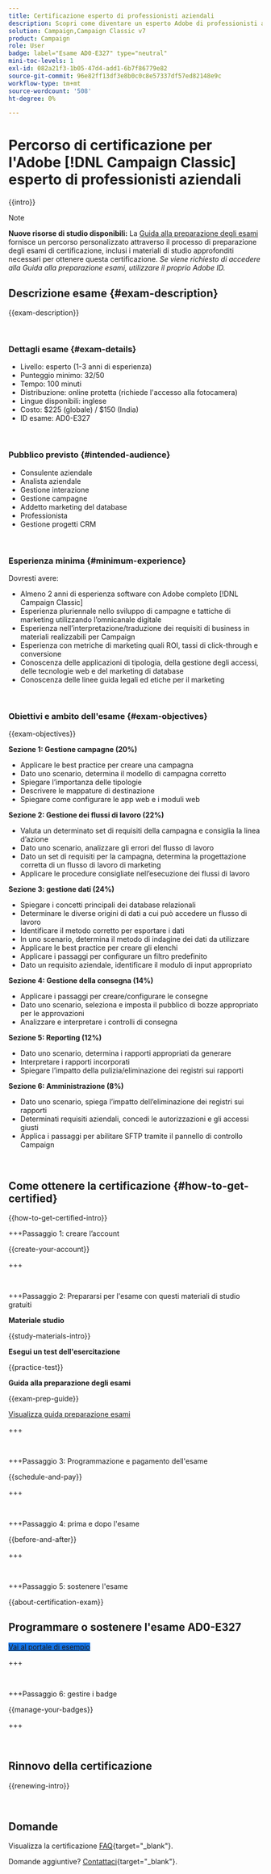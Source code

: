 ```yaml
---
title: Certificazione esperto di professionisti aziendali
description: Scopri come diventare un esperto Adobe di professionisti aziendali certificato con [!DNL Campaign Classic].
solution: Campaign,Campaign Classic v7
product: Campaign
role: User
badge: label="Esame AD0-E327" type="neutral"
mini-toc-levels: 1
exl-id: 082a21f3-1b05-47d4-add1-6b7f86779e82
source-git-commit: 96e82ff13df3e8b0c0c8e57337df57ed82148e9c
workflow-type: tm+mt
source-wordcount: '508'
ht-degree: 0%

---
```


# Percorso di certificazione per l&#39;Adobe [!DNL Campaign Classic] esperto di professionisti aziendali

{{intro}}

>[!NOTE]
>
>**Nuove risorse di studio disponibili:** La [Guida alla preparazione degli esami](https://app.rockinfo.com/courses/253) fornisce un percorso personalizzato attraverso il processo di preparazione degli esami di certificazione, inclusi i materiali di studio approfonditi necessari per ottenere questa certificazione. _Se viene richiesto di accedere alla Guida alla preparazione esami, utilizzare il proprio Adobe ID._

## Descrizione esame {#exam-description}

{{exam-description}}

<br>

### Dettagli esame {#exam-details}

* Livello: esperto (1-3 anni di esperienza)
* Punteggio minimo: 32/50
* Tempo: 100 minuti
* Distribuzione: online protetta (richiede l&#39;accesso alla fotocamera)
* Lingue disponibili: inglese
* Costo: $225 (globale) / $150 (India)
* ID esame: AD0-E327

<br>

### Pubblico previsto {#intended-audience}

* Consulente aziendale
* Analista aziendale
* Gestione interazione
* Gestione campagne
* Addetto marketing del database
* Professionista
* Gestione progetti CRM

<br>

### Esperienza minima {#minimum-experience}

Dovresti avere:

* Almeno 2 anni di esperienza software con Adobe completo [!DNL Campaign Classic]
* Esperienza pluriennale nello sviluppo di campagne e tattiche di marketing utilizzando l’omnicanale digitale
* Esperienza nell’interpretazione/traduzione dei requisiti di business in materiali realizzabili per Campaign
* Esperienza con metriche di marketing quali ROI, tassi di click-through e conversione
* Conoscenza delle applicazioni di tipologia, della gestione degli accessi, delle tecnologie web e del marketing di database
* Conoscenza delle linee guida legali ed etiche per il marketing

<br>

### Obiettivi e ambito dell&#39;esame {#exam-objectives}

{{exam-objectives}}

**Sezione 1: Gestione campagne (20%)**

* Applicare le best practice per creare una campagna
* Dato uno scenario, determina il modello di campagna corretto
* Spiegare l’importanza delle tipologie
* Descrivere le mappature di destinazione
* Spiegare come configurare le app web e i moduli web

**Sezione 2: Gestione dei flussi di lavoro (22%)**

* Valuta un determinato set di requisiti della campagna e consiglia la linea d’azione
* Dato uno scenario, analizzare gli errori del flusso di lavoro
* Dato un set di requisiti per la campagna, determina la progettazione corretta di un flusso di lavoro di marketing
* Applicare le procedure consigliate nell’esecuzione dei flussi di lavoro

**Sezione 3: gestione dati (24%)**

* Spiegare i concetti principali dei database relazionali
* Determinare le diverse origini di dati a cui può accedere un flusso di lavoro
* Identificare il metodo corretto per esportare i dati
* In uno scenario, determina il metodo di indagine dei dati da utilizzare
* Applicare le best practice per creare gli elenchi
* Applicare i passaggi per configurare un filtro predefinito
* Dato un requisito aziendale, identificare il modulo di input appropriato

**Sezione 4: Gestione della consegna (14%)**

* Applicare i passaggi per creare/configurare le consegne
* Dato uno scenario, seleziona e imposta il pubblico di bozze appropriato per le approvazioni
* Analizzare e interpretare i controlli di consegna

**Sezione 5: Reporting (12%)**

* Dato uno scenario, determina i rapporti appropriati da generare
* Interpretare i rapporti incorporati
* Spiegare l’impatto della pulizia/eliminazione dei registri sui rapporti

**Sezione 6: Amministrazione (8%)**

* Dato uno scenario, spiega l’impatto dell’eliminazione dei registri sui rapporti
* Determinati requisiti aziendali, concedi le autorizzazioni e gli accessi giusti
* Applica i passaggi per abilitare SFTP tramite il pannello di controllo Campaign

<br>

## Come ottenere la certificazione {#how-to-get-certified}

{{how-to-get-certified-intro}}

+++Passaggio 1: creare l’account

{{create-your-account}}

+++

<br>

+++Passaggio 2: Prepararsi per l&#39;esame con questi materiali di studio gratuiti

**Materiale studio**

{{study-materials-intro}}

**Esegui un test dell&#39;esercitazione**

{{practice-test}}

**Guida alla preparazione degli esami**

{{exam-prep-guide}}

[Visualizza guida preparazione esami](https://app.rockinfo.com/courses/253)

+++

<br>

+++Passaggio 3: Programmazione e pagamento dell&#39;esame

{{schedule-and-pay}}

+++

<br>

+++Passaggio 4: prima e dopo l&#39;esame

{{before-and-after}}

+++

<br>

+++Passaggio 5: sostenere l&#39;esame

{{about-certification-exam}}

## Programmare o sostenere l&#39;esame AD0-E327

<a href="https://www.certmetrics.com/adobe/candidate/examity_sso.aspx?eid=AD0-E327" target="_blank" class="spectrum-Button spectrum-Button--fill spectrum-Button--accent spectrum-Button--sizeM is-margin-bottom-big-big at-element-click-tracking" style="background-color:#1473E6">

<span class="spectrum-Button-label has-no-wrap">
   Vai al portale di esempio
</span>
</a>

+++

<br>

+++Passaggio 6: gestire i badge

{{manage-your-badges}}

+++

<br>

## Rinnovo della certificazione

{{renewing-intro}}

<br>

## Domande

Visualizza la certificazione [FAQ](https://experienceleague.adobe.com/docs/certification/certification/faq.html){target="_blank"}.

Domande aggiuntive? [Contattaci](mailto:certif@adobe.com){target="_blank"}.